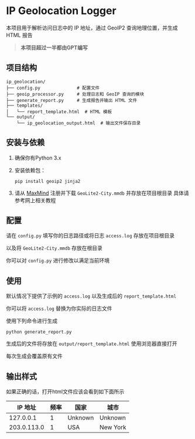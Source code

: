 # IP Geolocation Logger

本项目用于解析访问日志中的 IP 地址，通过 GeoIP2 查询地理位置，并生成 HTML 报告

>**本项目超过一半都由GPT编写**

## 项目结构

```
ip_geolocation/
├── config.py              # 配置文件
├── geoip_processor.py     # 处理日志和 GeoIP 查询的模块
├── generate_report.py     # 生成报告并输出 HTML 文件
├── templates/
│   └── report_template.html  # HTML 模板
└── output/
    └── ip_geolocation_output.html  # 输出文件保存目录
```

## 安装与依赖

1. 确保你有Python 3.x

2. 安装依赖包：
    ```
    pip install geoip2 jinja2
    ```

3. 请从 [MaxMind](https://www.maxmind.com/) 注册并下载 `GeoLite2-City.mmdb` 并存放在项目根目录
具体请参考网上相关教程

## 配置

请在 `config.py` 填写你的日志路径或将日志 `access.log` 存放在项目根目录

以及将 `GeoLite2-City.mmdb` 存放在根目录

你可以对 `config.py` 进行修改以满足当前环境

## 使用
默认情况下提供了示例的 `access.log` 以及生成后的 `report_template.html`

你可以将 `access.log` 替换为你实际的日志文件

使用下列命令进行生成
```
python generate_report.py
```
生成后的文件将存放在 `output/report_template.html` 使用浏览器直接打开

每次生成会覆盖原有文件

## 输出样式

如果正确的话，打开html文件应该会看到如下面所示

| IP 地址       | 频率  | 国家      | 城市     |
|--------------|-------|---------|-----------|
| 127.0.0.1    | 1     | Unknown | Unknown   |
| 203.0.113.0  | 1     | USA     | New York  |



